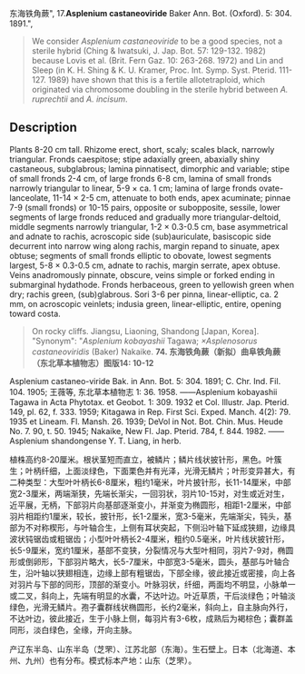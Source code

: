 东海铁角蕨",
17.**Asplenium castaneoviride** Baker Ann. Bot. (Oxford). 5: 304. 1891.",

> We consider *Asplenium castaneoviride* to be a good species, not a sterile hybrid (Ching &amp; Iwatsuki, J. Jap. Bot. 57: 129-132. 1982) because Lovis et al. (Brit. Fern Gaz. 10: 263-268. 1972) and Lin and Sleep (in K. H. Shing &amp; K. U. Kramer, Proc. Int. Symp. Syst. Pterid. 111-127. 1989) have shown that this is a fertile allotetraploid, which originated via chromosome doubling in the sterile hybrid between *A. ruprechtii* and *A. incisum*.

## Description
Plants 8-20 cm tall. Rhizome erect, short, scaly; scales black, narrowly triangular. Fronds caespitose; stipe adaxially green, abaxially shiny castaneous, subglabrous; lamina pinnatisect, dimorphic and variable; stipe of small fronds 2-4 cm, of large fronds 6-8 cm, lamina of small fronds narrowly triangular to linear, 5-9 × ca. 1 cm; lamina of large fronds ovate-lanceolate, 11-14 × 2-5 cm, attenuate to both ends, apex acuminate; pinnae 7-9 (small fronds) or 10-15 pairs, opposite or subopposite, sessile, lower segments of large fronds reduced and gradually more triangular-deltoid, middle segments narrowly triangular, 1-2 × 0.3-0.5 cm, base asymmetrical and adnate to rachis, acroscopic side (sub)auriculate, basiscopic side decurrent into narrow wing along rachis, margin repand to sinuate, apex obtuse; segments of small fronds elliptic to obovate, lowest segments largest, 5-8 × 0.3-0.5 cm, adnate to rachis, margin serrate, apex obtuse. Veins anadromously pinnate, obscure, veins simple or forked ending in submarginal hydathode. Fronds herbaceous, green to yellowish green when dry; rachis green, (sub)glabrous. Sori 3-6 per pinna, linear-elliptic, ca. 2 mm, on acroscopic veinlets; indusia green, linear-elliptic, entire, opening toward costa.

> On rocky cliffs. Jiangsu, Liaoning, Shandong [Japan, Korea].
  "Synonym": "*Asplenium kobayashii* Tagawa; *×Asplenosorus castaneoviridis* (Baker) Nakaike.
**74. 东海铁角蕨（新拟）曲阜铁角蕨（东北草本植物志）图版14: 10-12**

Asplenium castaneo-viride Bak. in Ann. Bot. 5: 304. 1891; C. Chr. Ind. Fil. 104. 1905; 王薇等, 东北草本植物志 1: 36. 1958. ——Asplenium kobayashii Tagawa in Acta Phytotax. et Geobot. 1: 309. 1932 et Col. Illustr. Jap. Pterid. 149, pl. 62, f. 333. 1959; Kitagawa in Rep. First Sci. Exped. Manch. 4(2): 79. 1935 et Lineam. Fl. Mansh. 26. 1939; DeVol in Not. Bot. Chin. Mus. Heude No. 7. 90, t. 50. 1945; Nakaike, New Fl. Jap. Pterid. 784, f. 844. 1982. ——Asplenium shandongense Y. T. Liang, in herb.

植株高约8-20厘米。根状茎短而直立，被鳞片；鳞片线状披针形，黑色。叶簇生；叶柄纤细，上面淡绿色，下面栗色并有光泽，光滑无鳞片；叶形变异甚大，有二种类型：大型叶叶柄长6-8厘米，粗约1毫米，叶片披针形，长11-14厘米，中部宽2-3厘米，两端渐狭，先端长渐尖，一回羽状，羽片10-15对，对生或近对生，近平展，无柄，下部羽片向基部逐渐变小，并渐变为椭圆形，相距1-2厘米，中部羽片相距约1厘米，较长，披针形，长1-2厘米，宽3-5毫米，先端渐尖，钝头，基部为不对称楔形，与叶轴合生，上侧有耳状突起，下侧沿叶轴下延成狭翅，边缘具波状钝锯齿或粗锯齿；小型叶叶柄长2-4厘米，粗约0.5毫米，叶片线状披针形，长5-9厘米，宽约1厘米，基部不变狭，分裂情况与大型叶相同，羽片7-9对，椭圆形或倒卵形，下部羽片略大，长5-7厘米，中部宽3-5毫米，圆头，基部与叶轴合生，沿叶轴以狭翅相连，边缘上部有粗锯齿，下部全缘，彼此接近或密接，向上各对羽片与下部的同形，顶部的渐变小。叶脉羽状，纤细，两面均不明显，小脉单一或二叉，斜向上，先端有明显的水囊，不达叶边。叶近草质，干后淡绿色；叶轴淡绿色，光滑无鳞片。孢子囊群线状椭圆形，长约2毫米，斜向上，自主脉向外行，不达叶边，彼此接近，生于小脉上侧，每羽片有3-6枚，成熟后为褐棕色；囊群盖同形，淡白绿色，全缘，开向主脉。

产辽东半岛、山东半岛（芝罘）、江苏北部（东海）。生石壁上。日本（北海道、本州、九州）也有分布。模式标本产地：山东（芝罘）。
